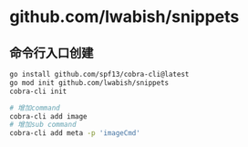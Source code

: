 # github.com/lwabish/snippets

## 命令行入口创建
```bash
go install github.com/spf13/cobra-cli@latest
go mod init github.com/lwabish/snippets
cobra-cli init

# 增加command
cobra-cli add image
# 增加sub command
cobra-cli add meta -p 'imageCmd'
```

